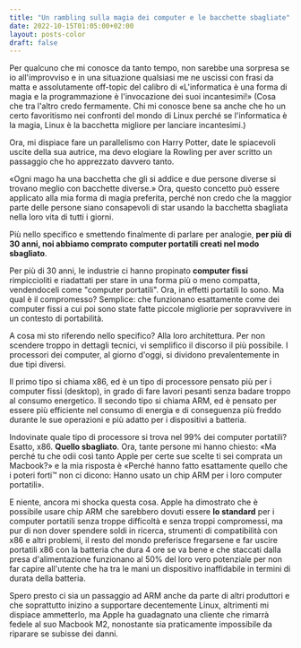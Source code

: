 ```yaml
---
title: "Un rambling sulla magia dei computer e le bacchette sbagliate"
date: 2022-10-15T01:05:00+02:00
layout: posts-color
draft: false
---
```


Per qualcuno che mi conosce da tanto tempo, non sarebbe una sorpresa se io all'improvviso e in una situazione qualsiasi me ne uscissi con frasi da matta e assolutamente off-topic del calibro di «L'informatica è una forma di magia e la programmazione è l'invocazione dei suoi incantesimi!» (Cosa che tra l'altro credo fermamente.
Chi mi conosce bene sa anche che ho un certo favoritismo nei confronti del mondo di Linux perché se l'informatica è la magia, Linux è la bacchetta migliore per lanciare incantesimi.)

Ora, mi dispiace fare un parallelismo con Harry Potter, date le spiacevoli uscite della sua autrice, ma devo elogiare la Rowling per aver scritto un passaggio che ho apprezzato davvero tanto.

«Ogni mago ha una bacchetta che gli si addice e due persone diverse si trovano meglio con bacchette diverse.»
Ora, questo concetto può essere applicato alla mia forma di magia preferita, perché non credo che la maggior parte delle persone siano consapevoli di star usando la bacchetta sbagliata nella loro vita di tutti i giorni.

Più nello specifico e smettendo finalmente di parlare per analogie, **per più di 30 anni, noi abbiamo comprato computer portatili creati nel modo sbagliato**.

Per più di 30 anni, le industrie ci hanno propinato **computer fissi** rimpiccioliti e riadattati per stare in una forma più o meno compatta, vendendoceli come "computer portatili".
Ora, in effetti portatili lo sono. Ma qual è il compromesso? Semplice: che funzionano esattamente come dei computer fissi a cui poi sono state fatte piccole migliorie per sopravvivere in un contesto di portabilità.

A cosa mi sto riferendo nello specifico? Alla loro architettura.
Per non scendere troppo in dettagli tecnici, vi semplifico il discorso il più possibile.
I processori dei computer, al giorno d'oggi, si dividono prevalentemente in due tipi diversi.

Il primo tipo si chiama x86, ed è un tipo di processore pensato più per i computer fissi (desktop), in grado di fare lavori pesanti senza badare troppo al consumo energetico.
Il secondo tipo si chiama ARM, ed è pensato per essere più efficiente nel consumo di energia e di conseguenza più freddo durante le sue operazioni e più adatto per i dispositivi a batteria.

Indovinate quale tipo di processore si trova nel 99% dei computer portatili? Esatto, x86. **Quello sbagliato**.
Ora, tante persone mi hanno chiesto: «Ma perché tu che odii così tanto Apple per certe sue scelte ti sei comprata un Macbook?» e la mia risposta è «Perché hanno fatto esattamente quello che i poteri forti™ non ci dicono: Hanno usato un chip ARM per i loro computer portatili».

E niente, ancora mi shocka questa cosa. Apple ha dimostrato che è possibile usare chip ARM che sarebbero dovuti essere **lo standard** per i computer portatili senza troppe difficoltà e senza troppi compromessi, ma pur di non dover spendere soldi in ricerca, strumenti di compatibilità con x86 e altri problemi, il resto del mondo preferisce fregarsene e far uscire portatili x86 con la batteria che dura 4 ore se va bene e che staccati dalla presa d'alimentazione funzionano al 50% del loro vero potenziale per non far capire all'utente che ha tra le mani un dispositivo inaffidabile in termini di durata della batteria.

Spero presto ci sia un passaggio ad ARM anche da parte di altri produttori e che soprattutto inizino a supportare decentemente Linux, altrimenti mi dispiace ammetterlo, ma Apple ha guadagnato una cliente che rimarrà fedele al suo Macbook M2, nonostante sia praticamente impossibile da riparare se subisse dei danni.